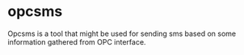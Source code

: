 # opcsms
Opcsms is a tool that might be used for sending sms based on some information gathered from OPC interface.
